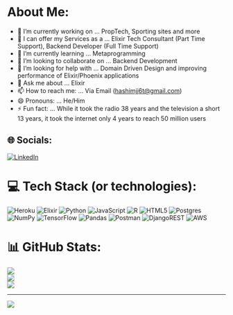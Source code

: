 
# About Me:

- 🔭 I’m currently working on ...
PropTech, Sporting sites and more
- 👯 I can offer my Services as a ...
Elixir Tech Consultant (Part Time Support), Backend Developer (Full Time Support)
- 🌱 I’m currently learning ...
Metaprogramming
- 👯 I’m looking to collaborate on ...
Backend Development
- 🤔 I’m looking for help with ...
Domain Driven Design and improving performance of Elixir/Phoenix applications
- 💬 Ask me about ...
Elixir
- 📫 How to reach me: ...
Via Email (hashimjj6t@gmail.com)
- 😄 Pronouns: ...
He/Him
- ⚡ Fun fact: ...
While it took the radio 38 years and the television a short 13 years, it took the internet only 4 years to reach 50 million users


## 🌐 Socials:
[![LinkedIn](https://img.shields.io/badge/LinkedIn-%230077B5.svg?logo=linkedin&logoColor=white)](https://linkedin.com/in/muhammad-hashim-khan-677b31199/) 

# 💻 Tech Stack (or technologies):
![Heroku](https://img.shields.io/badge/heroku-%23430098.svg?style=plastic&logo=heroku&logoColor=white) ![Elixir](https://img.shields.io/badge/elixir-%234B275F.svg?style=plastic&logo=elixir&logoColor=white) ![Python](https://img.shields.io/badge/python-3670A0?style=plastic&logo=python&logoColor=ffdd54) ![JavaScript](https://img.shields.io/badge/javascript-%23323330.svg?style=plastic&logo=javascript&logoColor=%23F7DF1E) ![R](https://img.shields.io/badge/r-%23276DC3.svg?style=plastic&logo=r&logoColor=white) ![HTML5](https://img.shields.io/badge/html5-%23E34F26.svg?style=plastic&logo=html5&logoColor=white) ![Postgres](https://img.shields.io/badge/postgres-%23316192.svg?style=plastic&logo=postgresql&logoColor=white) ![NumPy](https://img.shields.io/badge/numpy-%23013243.svg?style=plastic&logo=numpy&logoColor=white) ![TensorFlow](https://img.shields.io/badge/TensorFlow-%23FF6F00.svg?style=plastic&logo=TensorFlow&logoColor=white) ![Pandas](https://img.shields.io/badge/pandas-%23150458.svg?style=plastic&logo=pandas&logoColor=white) ![Postman](https://img.shields.io/badge/Postman-FF6C37?style=plastic&logo=postman&logoColor=white) ![DjangoREST](https://img.shields.io/badge/DJANGO-REST-ff1709?style=plastic&logo=django&logoColor=white&color=ff1709&labelColor=gray) ![AWS](https://img.shields.io/badge/AWS-%23FF9900.svg?style=plastic&logo=amazon-aws&logoColor=white)
# 📊 GitHub Stats:
![](https://github-readme-stats.vercel.app/api?username=hashdev04&theme=dark&hide_border=true&include_all_commits=true&count_private=true)<br/>
![](https://github-readme-streak-stats.herokuapp.com/?user=hashdev04&theme=dark&hide_border=true)<br/>
![](https://github-readme-stats.vercel.app/api/top-langs/?username=hashdev04&theme=dark&hide_border=true&include_all_commits=true&count_private=true&layout=compact)

---
[![](https://visitcount.itsvg.in/api?id=hashdev04&icon=2&color=12)](https://visitcount.itsvg.in)

<!-- Proudly created with GPRM ( https://gprm.itsvg.in ) -->
